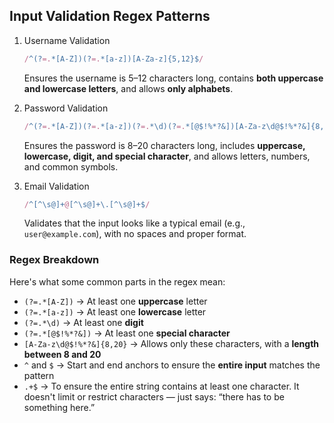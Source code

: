 ## Input Validation Regex Patterns

1. Username Validation  
    ```js
    /^(?=.*[A-Z])(?=.*[a-z])[A-Za-z]{5,12}$/
    ```
    Ensures the username is 5–12 characters long, contains **both uppercase and lowercase letters**, and allows **only alphabets**.

2. Password Validation
    ```js
    /^(?=.*[A-Z])(?=.*[a-z])(?=.*\d)(?=.*[@$!%*?&])[A-Za-z\d@$!%*?&]{8,20}$/
    ```
    Ensures the password is 8–20 characters long, includes **uppercase, lowercase, digit, and special character**, and allows letters, numbers, and common symbols.

3. Email Validation
    ```js
    /^[^\s@]+@[^\s@]+\.[^\s@]+$/
    ```
    Validates that the input looks like a typical email (e.g., `user@example.com`), with no spaces and proper format.


### Regex Breakdown

Here's what some common parts in the regex mean:

- `(?=.*[A-Z])` → At least one **uppercase** letter  
- `(?=.*[a-z])` → At least one **lowercase** letter  
- `(?=.*\d)` → At least one **digit**  
- `(?=.*[@$!%*?&])` → At least one **special character**  
- `[A-Za-z\d@$!%*?&]{8,20}` → Allows only these characters, with a **length between 8 and 20**  
- `^` and `$` → Start and end anchors to ensure the **entire input** matches the pattern
- `.+$` → To ensure the entire string contains at least one character. It doesn't limit or restrict characters — just says: “there has to be something here.”